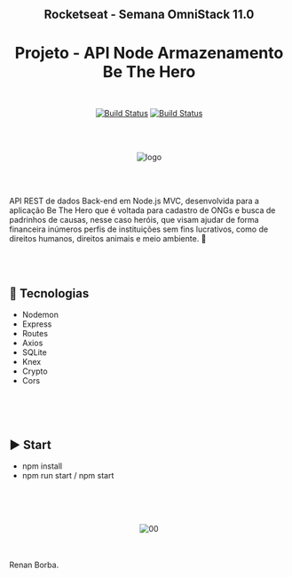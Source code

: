<div align="center">

## Rocketseat - Semana OmniStack 11.0
# Projeto - API Node Armazenamento Be The Hero

</div>

<br>

<div align="center">

[![Build Status](https://img.shields.io/github/stars/RenanBorba/be-the-hero.svg)](https://github.com/RenanBorba/be-the-hero) [![Build Status](https://img.shields.io/github/forks/RenanBorba/be-the-hero.svg)](https://github.com/RenanBorba/be-the-hero)

</div>

<br><br>

<div align="center">

![logo](https://user-images.githubusercontent.com/48495838/80030077-19d0fa00-84be-11ea-8134-79c40d91f883.png)

</div>

<br><br>

API REST de dados Back-end em Node.js MVC, desenvolvida para a aplicação Be The Hero que é voltada para cadastro de ONGs e busca de padrinhos de causas, nesse caso heróis, que visam ajudar de forma financeira inúmeros perfis de instituições sem fins lucrativos, como de direitos humanos, direitos animais e meio ambiente. 🦸

<br><br>

## :rocket: Tecnologias
<ul>
  <li>Nodemon</li>
  <li>Express</li>
  <li>Routes</li>
  <li>Axios</li>
  <li>SQLite</li>
  <li>Knex</li>
  <li>Crypto</li>
  <li>Cors</li>
</ul>

<br><br><br>

## :arrow_forward: Start
<ul>
  <li>npm install</li>
  <li>npm run start / npm start</li>
</ul>

<br><br><br>

<div align="center">

![00](https://user-images.githubusercontent.com/48495838/81207821-91b22080-8fa4-11ea-8948-7fb4c764baad.png)

</div>


<br><br>
Renan Borba.
